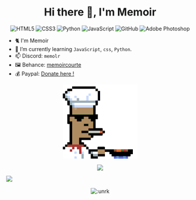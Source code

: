 <h1 align="center">Hi there 👋, I'm Memoir</h1>

<div align="center">
  
![HTML5](https://img.shields.io/badge/html5-%23E34F26.svg?style=for-the-badge&logo=html5&logoColor=white) ![CSS3](https://img.shields.io/badge/css3-%231572B6.svg?style=for-the-badge&logo=css3&logoColor=white) ![Python](https://img.shields.io/badge/python-3670A0?style=for-the-badge&logo=python&logoColor=ffdd54) ![JavaScript](https://img.shields.io/badge/javascript-%23323330.svg?style=for-the-badge&logo=javascript&logoColor=%23F7DF1E) ![GitHub](https://img.shields.io/badge/github-%23121011.svg?style=for-the-badge&logo=github&logoColor=white) ![Adobe Photoshop](https://img.shields.io/badge/adobe%20photoshop-%2331A8FF.svg?style=for-the-badge&logo=adobe%20photoshop&logoColor=white)

</div>


- 🐈 I'm Memoir
- 🌱 I’m currently learning `JavaScript`, `css`, `Python`.
- 📫 Discord: `memolr` 
- 🖼️ Behance: [memoircourte](https://behance.net/memoircourte/)
- 💰 Paypal: [Donate here !](https://paypal.me/cliniqueveterinaire) 


<p align="center"><img align="center" src="/images/cooking.gif"></p>

<p align="center"><img align="center" src="https://github-readme-stats.vercel.app/api?username=unrk"></p>
<img src="https://musicfeliix.vercel.app/?">
<div align="center">

![:unrk](https://count.getloli.com/@:unrk?theme=booru-lewd)

</div>
